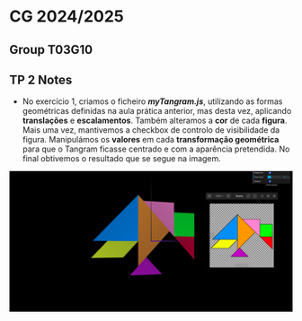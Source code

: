 # CG 2024/2025

## Group T03G10

## TP 2 Notes

- No exercício 1, criamos o ficheiro **_myTangram.js_**, utilizando as formas geométricas definidas na aula prática anterior, mas desta vez, aplicando **translações** e **escalamentos**. Também alteramos a **cor** de cada **figura**. Mais uma vez, mantivemos a checkbox de controlo de visibilidade da figura. Manipulámos os **valores** em cada **transformação geométrica** para que o Tangram ficasse centrado e com a aparência pretendida. No final obtivemos o resultado que se segue na imagem.

![Screenshot 1](screenshots/cgra-t03g10-tp2-1.png)